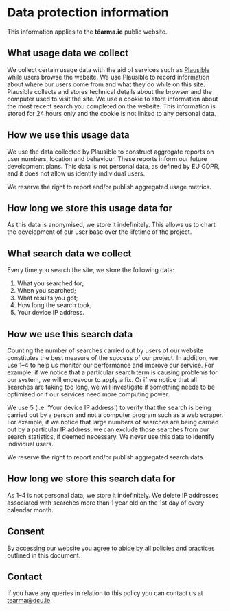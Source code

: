 # Data protection information

This information applies to the **téarma.ie** public website.

## What usage data we collect

We collect certain usage data with the aid of services such as [Plausible](https://plausible.io) while users browse the website. We use Plausible to record information about where our users come from and what they do while on this site. Plausible collects and stores technical details about the browser and the computer used to visit the site. We use a cookie to store information about the most recent search you completed on the website. This information is stored for 24 hours only and the cookie is not linked to any personal data.

## How we use this usage data

We use the data collected by Plausible to construct aggregate reports on user numbers, location and behaviour. These reports inform our future development plans. This data is not personal data, as defined by EU GDPR, and it does not allow us identify individual users.

We reserve the right to report and/or publish aggregated usage metrics.

## How long we store this usage data for

As this data is anonymised, we store it indefinitely. This allows us to chart the development of our user base over the lifetime of the project.

## What search data we collect

Every time you search the site, we store the following data:

1. What you searched for;
2. When you searched;
3. What results you got;
4. How long the search took;
5. Your device IP address.

## How we use this search data

Counting the number of searches carried out by users of our website constitutes the best measure of the success of our project. In addition, we use 1–4 to help us monitor our performance and improve our service. For example, if we notice that a particular search term is causing problems for our system, we will endeavour to apply a fix. Or if we notice that all searches are taking too long, we will investigate if something needs to be optimised or if our services need more computing power.

We use 5 (i.e. ‘Your device IP address’) to verify that the search is being carried out by a person and not a computer program such as a web scraper. For example, if we notice that large numbers of searches are being carried out by a particular IP address, we can exclude those searches from our search statistics, if deemed necessary. We never use this data to identify individual users.

We reserve the right to report and/or publish aggregated search data.

## How long we store this search data for

As 1–4 is not personal data, we store it indefinitely. We delete IP addresses associated with searches more than 1 year old on the 1st day of every calendar month.

## Consent

By accessing our website you agree to abide by all policies and practices outlined in this document.

## Contact

If you have any queries in relation to this policy you can contact us at <tearma@dcu.ie>.
